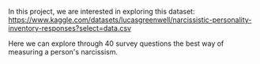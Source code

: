 In this project, we are interested in exploring this dataset: https://www.kaggle.com/datasets/lucasgreenwell/narcissistic-personality-inventory-responses?select=data.csv

Here we can explore through 40 survey questions the best way of measuring a person's narcissism. 
